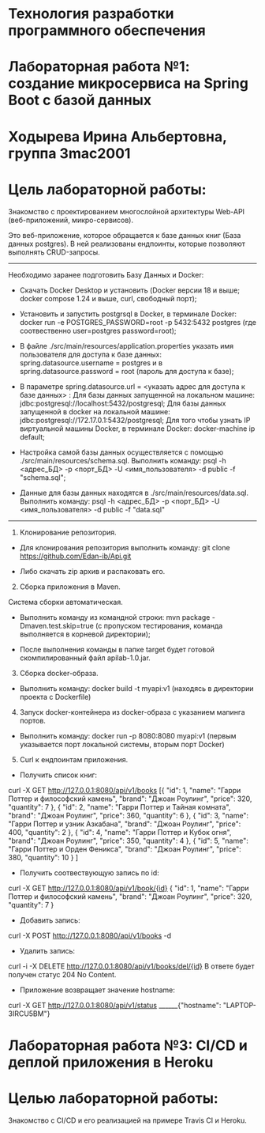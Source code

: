 # Технология разработки программного обеспечения 
# Лабораторная работа №1: создание микросервиса на Spring Boot с базой данных
# Ходырева Ирина Альбертовна, группа 3mac2001
# Цель лабораторной работы: 
Знакомство с проектированием многослойной архитектуры Web-API (веб-приложений, микро-сервисов). 

Это веб-приложение, которое обращается к базе данных книг (База данных postgres). В ней реализованы ендпоинты, которые позволяют выполнять CRUD-запросы.
________________________________________________________________________________________________________________________________________________________
Необходимо заранее подготовить Базу Данных и Docker:

- Скачать Docker Desktop и установить (Docker версии 18 и выше; docker compose 1.24 и выше, curl, свободный порт);

- Установить и запустить postgrsql в Docker, в терминале Docker: docker run -e POSTGRES_PASSWORD=root -p 5432:5432 postgres (где соотвественно user=postgres password=root);

- В файле ./src/main/resources/application.properties указать имя пользователя для доступа к базе данных: spring.datasource.username = postgres и в spring.datasource.password = root (пароль для доступа к базе);

- В параметре spring.datasource.url = <указать адрес для доступа к базе данных> :
Для базы данных запущенной на локальном машине: jdbc:postgresql://localhost:5432/postgresql;
Для базы данных запущенной в docker на локальной машине: jdbc:postgresql://172.17.0.1:5432/postgresql;
Для того чтобы узнать IP виртуальной машины Docker, в терминале Docker: docker-machine ip default;

- Настройка самой базы данных осуществляется с помощью ./src/main/resources/schema.sql. Выполнить команду: psql -h <адрес_БД> -p <порт_БД> -U <имя_пользователя> -d public -f "schema.sql";

- Данные для базы данных находятся в ./src/main/resources/data.sql. Выполнить команду: psql -h <адрес_БД> -p <порт_БД> -U <имя_пользователя> -d public -f "data.sql"

________________________________________________________________________________________________________________________________________________________
1) Клонирование репозитория.

- Для клонирования репозитория выполнить команду: git clone https://github.com/Edan-ib/Api.git

- Либо скачать zip архив и распаковать его.

2) Cборка приложения в Maven.

Система сборки автоматическая.

- Выполнить команду из командной строки: mvn package -Dmaven.test.skip=true (с пропуском тестирования, команда выполняется в корневой директории);

- После выполнения команды в папке target будет готовой скомпилированный файл apilab-1.0.jar.

3) Сборка docker-образа.

- Выполнить команду: docker build -t myapi:v1 (находясь в директории проекта с Dockerfile)

4) Запуск docker-контейнера из docker-образа с указанием мапинга портов.

- Выполнить команду: docker run -p 8080:8080 myapi:v1 (первым указывается порт локальной системы, вторым порт Docker)

5) Curl к ендпоинтам приложения.

- Получить список книг:

curl -X GET http://127.0.0.1:8080/api/v1/books [{
    "id": 1,
    "name": "Гарри Поттер и философский камень",
    "brand": "Джоан Роулинг",
    "price": 320,
    "quantity": 7
  },
  {
    "id": 2,
    "name": "Гарри Поттер и Тайная комната",
    "brand": "Джоан Роулинг",
    "price": 360,
    "quantity": 6
  },
  {
    "id": 3,
    "name": "Гарри Поттер и узник Азкабана",
    "brand": "Джоан Роулинг",
    "price": 400,
    "quantity": 2
  },
  {
    "id": 4,
    "name": "Гарри Поттер и Кубок огня",
    "brand": "Джоан Роулинг",
    "price": 350,
    "quantity": 4
  },
  {
    "id": 5,
    "name": "Гарри Поттер и Орден Феникса",
    "brand": "Джоан Роулинг",
    "price": 380,
    "quantity": 10
  }
]

- Получить соотвествующую запись по id:

curl -X GET http://127.0.0.1:8080/api/v1/book/{id} {
  "id": 1,
  "name": "Гарри Поттер и философский камень",
  "brand": "Джоан Роулинг",
  "price": 320,
  "quantity": 7
}

- Добавить запись:

curl -X POST http://127.0.0.1:8080/api/v1/books -d

- Удалить запись:

curl -i -X DELETE http://127.0.0.1:8080/api/v1/books/del/{id} В ответе будет получен статус 204 No Content.

- Приложение возвращает значение hostname:

curl -X GET http://127.0.0.1:8080/api/v1/status ______{"hostname": "LAPTOP-3IRCU5BM"}



# Лабораторная работа №3: CI/CD и деплой приложения в Heroku
# Целью лабораторной работы: 
Знакомство с CI/CD и его реализацией на примере Travis CI и Heroku.
